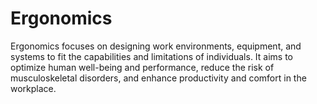 # Ergonomics
Ergonomics focuses on designing work environments, equipment, and systems to fit the capabilities and limitations of individuals. It aims to optimize human well-being and performance, reduce the risk of musculoskeletal disorders, and enhance productivity and comfort in the workplace.
